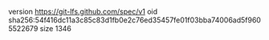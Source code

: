 version https://git-lfs.github.com/spec/v1
oid sha256:54f416dc11a3c85c83d1fb0e2c76ed35457fe01f03bba74006ad5f9605522679
size 1346
